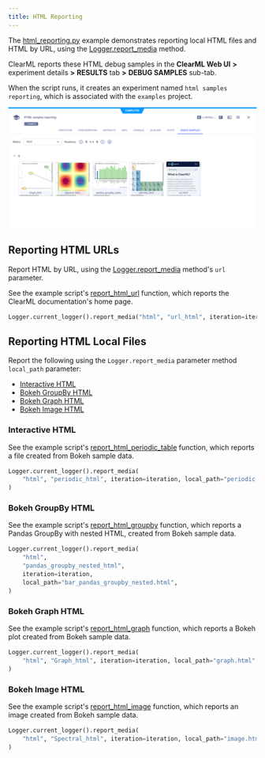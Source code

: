 ```yaml
---
title: HTML Reporting
---
```


The [html_reporting.py](https://github.com/allegroai/clearml/blob/master/examples/reporting/html_reporting.py) example 
demonstrates reporting local HTML files and HTML by URL, using the [Logger.report_media](../../references/sdk/logger.md#report_media) 
method. 

ClearML reports these HTML debug samples in the **ClearML Web UI** **>** experiment details **>** **RESULTS** tab **>** 
**DEBUG SAMPLES** sub-tab. 

When the script runs, it creates an experiment named `html samples reporting`, which is associated with the `examples` project.

![image](../../img/examples_reporting_05.png)

## Reporting HTML URLs

Report HTML by URL, using the [Logger.report_media](../../references/sdk/logger.md#report_media) method's `url` parameter.

See the example script's [report_html_url](https://github.com/allegroai/clearml/blob/master/examples/reporting/html_reporting.py#L16) 
function, which reports the ClearML documentation's home page.

```python
Logger.current_logger().report_media("html", "url_html", iteration=iteration, url="https://clear.ml/docs")
```

## Reporting HTML Local Files

Report the following using the `Logger.report_media` parameter method `local_path` parameter:
* [Interactive HTML](#interactive-html)
* [Bokeh GroupBy HTML](#bokeh-groupby-html)
* [Bokeh Graph HTML](#bokeh-graph-html)
* [Bokeh Image HTML](#bokeh-image-html)

### Interactive HTML

See the example script's [report_html_periodic_table](https://github.com/allegroai/clearml/blob/master/examples/reporting/html_reporting.py#L26) function, which reports a file created from Bokeh sample data.
```python
Logger.current_logger().report_media(
    "html", "periodic_html", iteration=iteration, local_path="periodic.html"
)
```

### Bokeh GroupBy HTML

See the example script's [report_html_groupby](https://github.com/allegroai/clearml/blob/master/examples/reporting/html_reporting.py#L117) function, which reports a Pandas GroupBy with nested HTML, created from Bokeh sample data.
```python
Logger.current_logger().report_media(
    "html",
    "pandas_groupby_nested_html",
    iteration=iteration,
    local_path="bar_pandas_groupby_nested.html",
)

```

### Bokeh Graph HTML

See the example script's [report_html_graph](https://github.com/allegroai/clearml/blob/master/examples/reporting/html_reporting.py#L162) function, which reports a Bokeh plot created from Bokeh sample data.

```python
Logger.current_logger().report_media(
    "html", "Graph_html", iteration=iteration, local_path="graph.html"
)
```

### Bokeh Image HTML

See the example script's [report_html_image](https://github.com/allegroai/clearml/blob/master/examples/reporting/html_reporting.py#L195) function, which reports an image created from Bokeh sample data.

```python
Logger.current_logger().report_media(
    "html", "Spectral_html", iteration=iteration, local_path="image.html"
)
```
